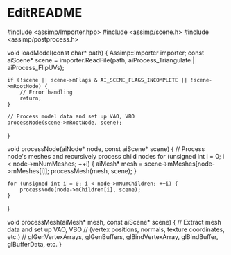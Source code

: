 # EditREADME
#include <assimp/Importer.hpp>
#include <assimp/scene.h>
#include <assimp/postprocess.h>

void loadModel(const char* path) {
    Assimp::Importer importer;
    const aiScene* scene = importer.ReadFile(path, aiProcess_Triangulate | aiProcess_FlipUVs);

    if (!scene || scene->mFlags & AI_SCENE_FLAGS_INCOMPLETE || !scene->mRootNode) {
        // Error handling
        return;
    }

    // Process model data and set up VAO, VBO
    processNode(scene->mRootNode, scene);
}

void processNode(aiNode* node, const aiScene* scene) {
    // Process node's meshes and recursively process child nodes
    for (unsigned int i = 0; i < node->mNumMeshes; ++i) {
        aiMesh* mesh = scene->mMeshes[node->mMeshes[i]];
        processMesh(mesh, scene);
    }

    for (unsigned int i = 0; i < node->mNumChildren; ++i) {
        processNode(node->mChildren[i], scene);
    }
}

void processMesh(aiMesh* mesh, const aiScene* scene) {
    // Extract mesh data and set up VAO, VBO
    // (vertex positions, normals, texture coordinates, etc.)
    // glGenVertexArrays, glGenBuffers, glBindVertexArray, glBindBuffer, glBufferData, etc.
}
